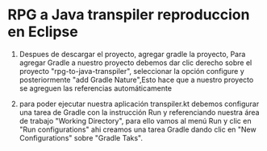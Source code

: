 # RPG a Java transpiler reproduccion en Eclipse 

1. Despues de descargar el proyecto, agregar gradle la proyecto, Para agregar Gradle a nuestro proyecto debemos dar clic derecho sobre el proyecto "rpg-to-java-transpiler", seleccionar la opción configure y posteriormente "add Gradle Nature",Esto hace que a nuestro proyecto se agreguen las referencias automáticamente 

2. para poder ejecutar nuestra aplicación  transpiler.kt debemos configurar una tarea de Gradle con la instrucción Run y referenciando nuestra área de trabajo "Working Directory", para ello vamos al menú Run y clic en "Run configurations" ahi creamos una tarea Gradle dando clic en "New Configurations" sobre "Gradle Taks". 



